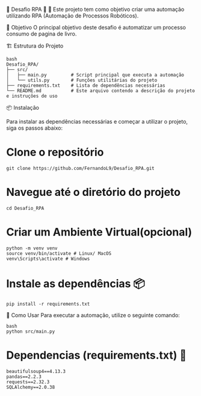 🌟 Desafio RPA 🌟
🚀 Este projeto tem como objetivo criar uma automação utilizando RPA (Automação de Processos Robóticos).

🎯 Objetivo
O principal objetivo deste desafio é automatizar um processo consumo de pagina de livro. 

🏗️ Estrutura do Projeto
```
bash
Desafio_RPA/
├── src/
│   ├── main.py         # Script principal que executa a automação
│   └── utils.py        # Funções utilitárias do projeto
├── requirements.txt    # Lista de dependências necessárias
└── README.md           # Este arquivo contendo a descrição do projeto e instruções de uso
```

📦 Instalação

Para instalar as dependências necessárias e começar a utilizar o projeto, siga os passos abaixo:

# Clone o repositório
```
git clone https://github.com/FernandoL9/Desafio_RPA.git
```
# Navegue até o diretório do projeto
```
cd Desafio_RPA
```

# Criar um Ambiente Virtual(opcional)
```
python -m venv venv 
source venv/bin/activate # Linux/ MacOS
venv\Scripts\activate # Windows
```

# Instale as dependências 📦
```
pip install -r requirements.txt
```
🚀 Como Usar
Para executar a automação, utilize o seguinte comando:

```
bash
python src/main.py
```
# Dependencias (requirements.txt) 📝
```
beautifulsoup4==4.13.3
pandas==2.2.3
requests==2.32.3
SQLAlchemy==2.0.38
```

